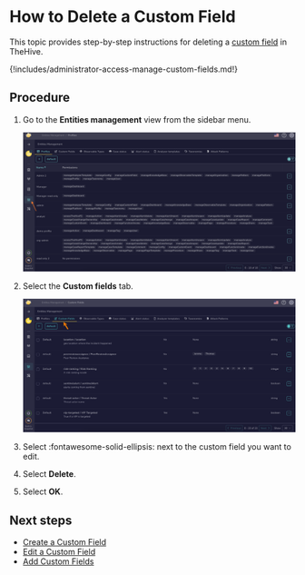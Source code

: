 # How to Delete a Custom Field

This topic provides step-by-step instructions for deleting a [custom field](../custom-fields/about-custom-fields.md) in TheHive.

{!includes/administrator-access-manage-custom-fields.md!}

## Procedure

1. Go to the **Entities management** view from the sidebar menu.

    ![Entities management](../../images/administration-guides/create-a-custom-field-entities-management.png)

2. Select the **Custom fields** tab.

    ![Custom fields tab](../../images/administration-guides/create-a-custom-field-custom-fields.png)

3. Select :fontawesome-solid-ellipsis: next to the custom field you want to edit.

4. Select **Delete**.

5. Select **OK**.

## Next steps

* [Create a Custom Field](create-a-custom-field.md)
* [Edit a Custom Field](edit-a-custom-field.md)
* [Add Custom Fields](../../user-guides/analyst-corner/cases/add-custom-fields.md)

